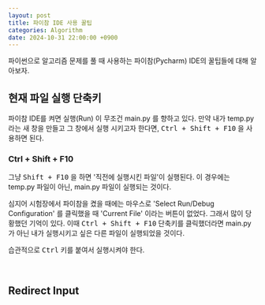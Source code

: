 ```yaml
---
layout: post
title: 파이참 IDE 사용 꿀팁
categories: Algorithm
date: 2024-10-31 22:00:00 +0900
---
```

파이썬으로 알고리즘 문제를 풀 때 사용하는 파이참(Pycharm) IDE의 꿀팁들에 대해 알아보자.

## 현재 파일 실행 단축키

파이참 IDE를 켜면 실행(Run) 이 무조건 main.py 를 향하고 있다. 만약 내가 temp.py 라는 새 창을 만들고 그 창에서 실행 시키고자 한다면, <kbd>Ctrl + Shift + F10</kbd> 을 사용하면 된다.

<h3><b>Ctrl + Shift + F10</b></h3>

그냥 <kbd>Shift + F10</kbd> 을 하면 '직전에 실행시킨 파일'이 실행된다. 이 경우에는 temp.py 파일이 아닌, main.py 파일이 실행되는 것이다.

심지어 시험장에서 파이참을 켰을 때에는 마우스로 'Select Run/Debug Configuration' 를 클릭했을 때 'Current File' 이라는 버튼이 없었다. 그래서 많이 당황했던 기억이 있다. 이때 <kbd>Ctrl + Shift + F10</kbd> 단축키를 클릭했더라면 main.py 가 아닌 내가 실행시키고 싶은 다른 파일이 실행되었을 것이다.

습관적으로 <kbd>Ctrl</kbd> 키를 붙여서 실행시켜야 한다.

<br>

## Redirect Input

